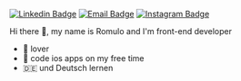 <!--
**romulomessias/romulomessias** is a ✨ _special_ ✨ repository because its `README.md` (this file) appears on your GitHub profile.

Here are some ideas to get you started:

- 🔭 I’m currently working on ...
- 🌱 I’m currently learning ...
- 👯 I’m looking to collaborate on ...
- 🤔 I’m looking for help with ...
- 💬 Ask me about ...
- 📫 How to reach me: ...
- 😄 Pronouns: ...
- ⚡ Fun fact: ...
-->

[![Linkedin Badge](https://img.shields.io/badge/-LinkedIn-blue?style=flat-square&logo=Linkedin&logoColor=white&link=https://www.linkedin.com/in/romulomessias/)](https://www.linkedin.com/in/romulomessias/)
[![Email Badge](https://img.shields.io/badge/-Email-lightgray?style=flat-square&logo=icloud&logoColor=white&link=mailto:romulomessias@me.com)](mailto:romulomessias@me.com)
[![Instagram Badge](https://img.shields.io/badge/-Instagram-C13584?style=flat-square&labelColor=C13584&logo=instagram&logoColor=white&link=https://www.instagram.com/_romulomessias/)](https://www.instagram.com/1romulomessias/)

Hi there 👋, my name is Romulo and I'm front-end developer
- 🐶 lover
- 🌱 code ios apps on my free time
- 🇩🇪 und Deutsch lernen
